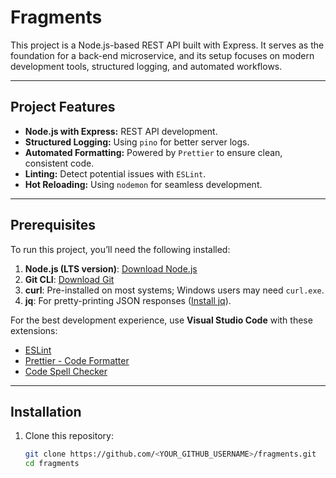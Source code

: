# Fragments

This project is a Node.js-based REST API built with Express. It serves as the foundation for a back-end microservice, and its setup focuses on modern development tools, structured logging, and automated workflows.

---

## Project Features

- **Node.js with Express:** REST API development.
- **Structured Logging:** Using `pino` for better server logs.
- **Automated Formatting:** Powered by `Prettier` to ensure clean, consistent code.
- **Linting:** Detect potential issues with `ESLint`.
- **Hot Reloading:** Using `nodemon` for seamless development.

---

## Prerequisites

To run this project, you’ll need the following installed:

1. **Node.js (LTS version)**: [Download Node.js](https://nodejs.org/)
2. **Git CLI**: [Download Git](https://git-scm.com/)
3. **curl**: Pre-installed on most systems; Windows users may need `curl.exe`.
4. **jq**: For pretty-printing JSON responses ([Install jq](https://stedolan.github.io/jq/download/)).

For the best development experience, use **Visual Studio Code** with these extensions:

- [ESLint](https://marketplace.visualstudio.com/items?itemName=dbaeumer.vscode-eslint)
- [Prettier - Code Formatter](https://marketplace.visualstudio.com/items?itemName=esbenp.prettier-vscode)
- [Code Spell Checker](https://marketplace.visualstudio.com/items?itemName=streetsidesoftware.code-spell-checker)

---

## Installation

1. Clone this repository:
   ```bash
   git clone https://github.com/<YOUR_GITHUB_USERNAME>/fragments.git
   cd fragments
   ```
